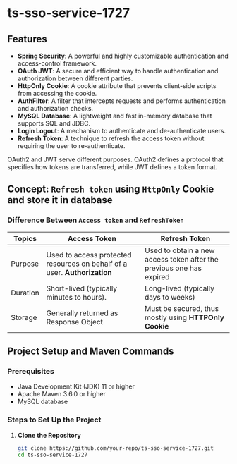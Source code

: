 # ts-sso-service-1727

## Features

- **Spring Security**: A powerful and highly customizable authentication and access-control framework.
- **OAuth JWT**: A secure and efficient way to handle authentication and authorization between different parties.
- **HttpOnly Cookie**: A cookie attribute that prevents client-side scripts from accessing the cookie.
- **AuthFilter**: A filter that intercepts requests and performs authentication and authorization checks.
- **MySQL Database**: A lightweight and fast in-memory database that supports SQL and JDBC.
- **Login Logout**: A mechanism to authenticate and de-authenticate users.
- **Refresh Token**: A technique to refresh the access token without requiring the user to re-authenticate.

OAuth2 and JWT serve different purposes. OAuth2 defines a protocol that specifies how tokens are transferred, while JWT defines a token format.

## Concept: `Refresh token` using `HttpOnly` Cookie and store it in database

### Difference Between `Access token` and `RefreshToken`

| Topics   | Access Token                                                              | Refresh Token                                                        |
|----------|---------------------------------------------------------------------------|----------------------------------------------------------------------|
| Purpose  | Used to access protected resources on behalf of a user. **Authorization** | Used to obtain a new access token after the previous one has expired |
| Duration | Short-lived (typically minutes to hours).                                 | Long-lived (typically days to weeks)                                 |
| Storage  | Generally returned as Response Object                                     | Must be secured, thus mostly using **HTTPOnly Cookie**               |

## Project Setup and Maven Commands

### Prerequisites

- Java Development Kit (JDK) 11 or higher
- Apache Maven 3.6.0 or higher
- MySQL database

### Steps to Set Up the Project

1. **Clone the Repository**

   ```sh
   git clone https://github.com/your-repo/ts-sso-service-1727.git
   cd ts-sso-service-1727
